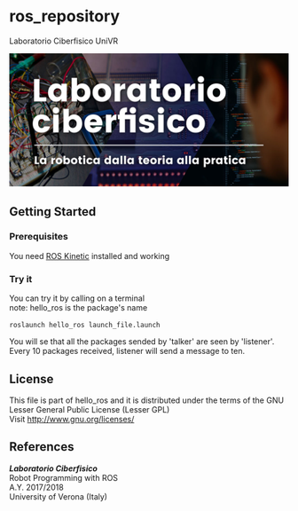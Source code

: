 # ros_repository
Laboratorio Ciberfisico UniVR

![laboratorio ciberfisico](images/cyberphysical-lab.jpg)

## Getting Started

### Prerequisites

You need [ROS Kinetic](http://wiki.ros.org/kinetic/Installation) installed and working

### Try it

You can try it by calling on a terminal <br >
note: hello_ros is the package's name

```
roslaunch hello_ros launch_file.launch
```

You will se that all the packages sended by 'talker' are seen by 'listener'. Every 10 packages received, listener  will send a message to ten.

## License

This file is part of hello_ros and it is distributed under the terms of the GNU Lesser General Public License (Lesser GPL) <br >
Visit <http://www.gnu.org/licenses/>

## References

***Laboratorio Ciberfisico*** <br >
Robot Programming with ROS <br >
A.Y. 2017/2018 <br >
University of Verona (Italy)

